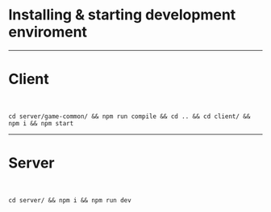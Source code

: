 Installing & starting development enviroment 
====================

- - -

Client
================================
&nbsp;
 
```
cd server/game-common/ && npm run compile && cd .. && cd client/ && npm i && npm start
```
- - -
Server
================================
&nbsp;
 
```
cd server/ && npm i && npm run dev
```

